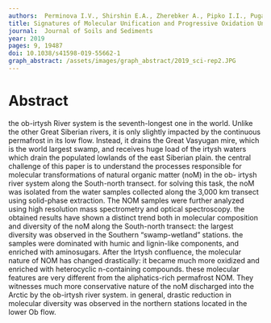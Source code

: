 ```yaml
---
authors:  Perminova I.V., Shirshin E.A., Zherebker A., Pipko I.I., Pugach S.P., Dudarev O.V., Nikolaev E.N., Grigoryev A.S., Shakhova N., Semiletov I.P. 
title: Signatures of Molecular Unification and Progressive Oxidation Unfold in Dissolved Organic Matter of the Ob-Irtysh River System along Its Path to the Arctic Ocean
journal:  Journal of Soils and Sediments
year: 2019
pages: 9, 19487
doi: 10.1038/s41598-019-55662-1
graph_abstract: /assets/images/graph_abstract/2019_sci-rep2.JPG
---
```



# Abstract

the ob-irtysh River system is the seventh-longest one in the world. Unlike the other Great Siberian
rivers, it is only slightly impacted by the continuous permafrost in its low flow. Instead, it drains the Great
Vasyugan mire, which is the world largest swamp, and receives huge load of the irtysh waters which drain
the populated lowlands of the east Siberian plain. the central challenge of this paper is to understand
the processes responsible for molecular transformations of natural organic matter (noM) in the ob-
irtysh river system along the South-north transect. for solving this task, the noM was isolated from the
water samples collected along the 3,000 km transect using solid-phase extraction. The NOM samples
were further analyzed using high resolution mass spectrometry and optical spectroscopy. the obtained
results have shown a distinct trend both in molecular composition and diversity of the noM along the
South-north transect: the largest diversity was observed in the Southern “swamp-wetland” stations.
the samples were dominated with humic and lignin-like components, and enriched with aminosugars.
After the Irtysh confluence, the molecular nature of NOM has changed drastically: it became much more
oxidized and enriched with heterocyclic n-containing compounds. these molecular features are very
different from the aliphatics-rich permafrost NOM. They witnesses much more conservative nature of the
noM discharged into the Arctic by the ob-irtysh river system. in general, drastic reduction in molecular
diversity was observed in the northern stations located in the lower Ob flow.